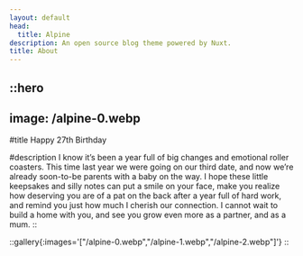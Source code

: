 ```yaml
---
layout: default
head:
  title: Alpine
description: An open source blog theme powered by Nuxt.
title: About
---
```


::hero
---
image: /alpine-0.webp
---
#title
Happy 27th Birthday

#description
I know it’s been a year full of big changes and emotional roller coasters. This time last year we were going on our third date, and now we’re already soon-to-be parents with a baby on the way. I hope these little keepsakes and silly notes can put a smile on your face, make you realize how deserving you are of a pat on the back after a year full of hard work, and remind you just how much I cherish our connection. I cannot wait to build a home with you, and see you grow even more as a partner, and as a mum.
::

::gallery{:images='["/alpine-0.webp","/alpine-1.webp","/alpine-2.webp"]'}
::
